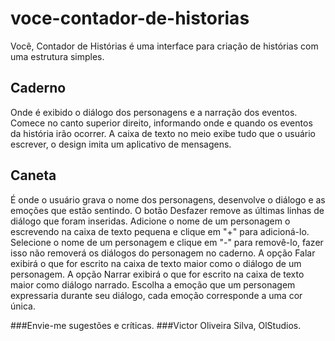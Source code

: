 # voce-contador-de-historias
Você, Contador de Histórias é uma interface para criação de histórias com uma estrutura simples.
## Caderno
Onde é exibido o diálogo dos personagens e a narração dos eventos.
Comece no canto superior direito, informando onde e quando os eventos da história irão ocorrer.
A caixa de texto no meio exibe tudo que o usuário escrever, o design imita um aplicativo de mensagens.
## Caneta
É onde o usuário grava o nome dos personagens, desenvolve o diálogo e as emoções que estão sentindo.
O botão Desfazer remove as últimas linhas de diálogo que foram inseridas.
Adicione o nome de um personagem o escrevendo na caixa de texto pequena e clique em "+" para adicioná-lo.
Selecione o nome de um personagem e clique em "-" para removê-lo, fazer isso não removerá os diálogos do personagem no caderno.
A opção Falar exibirá o que for escrito na caixa de texto maior como o diálogo de um personagem.
A opção Narrar exibirá o que for escrito na caixa de texto maior como diálogo narrado.
Escolha a emoção que um personagem expressaria durante seu diálogo, cada emoção corresponde a uma cor única.

###Envie-me sugestões e críticas.
###Victor Oliveira Silva, OlStudios.
